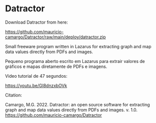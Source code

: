 # Datractor
 
Download Datractor from here:

https://github.com/mauricio-camargo/Datractor/raw/main/deploy/datractor.zip

Small freeware program written in Lazarus for extracting graph and map data values directly from PDFs and images.

Pequeno programa aberto escrito em Lazarus para extrair valores de gráficos e mapas diretamente de PDFs e imagens.

Video tutorial de 47 segundos: 

https://youtu.be/GI8dnzxbOVk

Citation:

Camargo, M.G. 2022. Datractor: an open source software for extracting graph and map data values directly from PDFs and images. v. 1.0.
https://github.com/mauricio-camargo/Datractor
